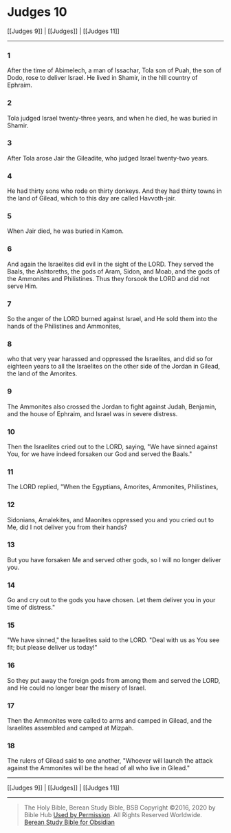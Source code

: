 # Judges 10

[[Judges 9]] | [[Judges]] | [[Judges 11]]

---

### 1
After the time of Abimelech, a man of Issachar, Tola son of Puah, the son of Dodo, rose to deliver Israel. He lived in Shamir, in the hill country of Ephraim.

### 2
Tola judged Israel twenty-three years, and when he died, he was buried in Shamir.

### 3
After Tola arose Jair the Gileadite, who judged Israel twenty-two years.

### 4
He had thirty sons who rode on thirty donkeys. And they had thirty towns in the land of Gilead, which to this day are called Havvoth-jair.

### 5
When Jair died, he was buried in Kamon.

### 6
And again the Israelites did evil in the sight of the LORD. They served the Baals, the Ashtoreths, the gods of Aram, Sidon, and Moab, and the gods of the Ammonites and Philistines. Thus they forsook the LORD and did not serve Him.

### 7
So the anger of the LORD burned against Israel, and He sold them into the hands of the Philistines and Ammonites,

### 8
who that very year harassed and oppressed the Israelites, and did so for eighteen years to all the Israelites on the other side of the Jordan in Gilead, the land of the Amorites.

### 9
The Ammonites also crossed the Jordan to fight against Judah, Benjamin, and the house of Ephraim, and Israel was in severe distress.

### 10
Then the Israelites cried out to the LORD, saying, "We have sinned against You, for we have indeed forsaken our God and served the Baals."

### 11
The LORD replied, "When the Egyptians, Amorites, Ammonites, Philistines,

### 12
Sidonians, Amalekites, and Maonites oppressed you and you cried out to Me, did I not deliver you from their hands?

### 13
But you have forsaken Me and served other gods, so I will no longer deliver you.

### 14
Go and cry out to the gods you have chosen. Let them deliver you in your time of distress."

### 15
"We have sinned," the Israelites said to the LORD. "Deal with us as You see fit; but please deliver us today!"

### 16
So they put away the foreign gods from among them and served the LORD, and He could no longer bear the misery of Israel.

### 17
Then the Ammonites were called to arms and camped in Gilead, and the Israelites assembled and camped at Mizpah.

### 18
The rulers of Gilead said to one another, "Whoever will launch the attack against the Ammonites will be the head of all who live in Gilead."

---

[[Judges 9]] | [[Judges]] | [[Judges 11]]

---

> The Holy Bible, Berean Study Bible, BSB
> Copyright &copy;2016, 2020 by Bible Hub
> [Used by Permission](https://berean.bible/terms.htm). All Rights Reserved Worldwide.
> [Berean Study Bible for Obsidian](https://github.com/gapmiss/berean-study-bible-for-obsidian)

